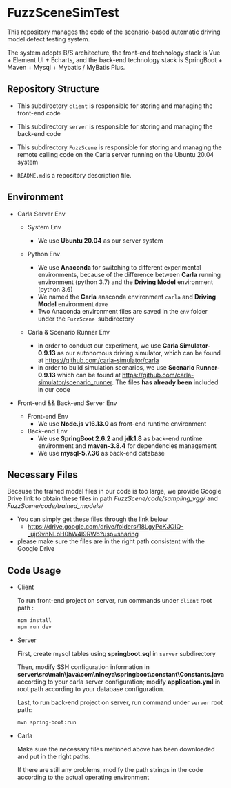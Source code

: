 # FuzzSceneSimTest
This repository manages the code of the scenario-based automatic driving model defect testing system. 

The system adopts B/S architecture, the front-end technology stack is Vue + Element UI + Echarts, and the back-end technology stack is SpringBoot + Maven + Mysql + Mybatis / MyBatis Plus.

## Repository Structure

+ This subdirectory `client` is responsible for storing and managing the front-end code

+ This subdirectory `server` is responsible for storing and managing the back-end code

+ This subdirectory `FuzzScene` is responsible for storing and managing the remote calling code on the Carla server running on the Ubuntu 20.04 system

+ `README.md`is a repository description file.


## Environment
+ Carla Server Env
  + System Env
    + We use **Ubuntu 20.04** as our server system
  + Python Env
    + We use **Anaconda** for switching to different experimental environments, because of the difference between **Carla** running environment (python 3.7) and the **Driving Model** environment (python 3.6)
    + We named the **Carla** anaconda environment `carla` and **Driving Model** environment `dave`
    + Two Anaconda environment files are saved in the `env` folder under the `FuzzScene `subdirectory
    
  + Carla & Scenario Runner Env
    + in order to conduct our experiment, we use **Carla Simulator-0.9.13** as our autonomous driving simulator, which can be found at https://github.com/carla-simulator/carla
    + in order to build simulation scenarios, we use **Scenario Runner-0.9.13** which can be found at https://github.com/carla-simulator/scenario_runner. The files **has already been** included in our code

+ Front-end && Back-end Server Env
  + Front-end Env
    + We use **Node.js v16.13.0** as front-end runtime environment
  + Back-end Env
    + We use **SpringBoot 2.6.2** and **jdk1.8** as back-end runtime environment and **maven-3.8.4** for dependencies management
    + We use **mysql-5.7.36** as back-end database

## Necessary Files

Because the trained model files in our code is too large, we provide Google Drive link to obtain these files in path *FuzzScene/code/sampling_vgg/* and *FuzzScene/code/trained_models/*

+ You can simply get these files through the link below
  + https://drive.google.com/drive/folders/18LgyPcKJOIQ-_ujr9vnNLoH0hW4I9RWo?usp=sharing
+ please make sure the files are in the right path consistent with the Google Drive

## Code Usage

+ Client
  
  To run front-end project on server, run commands under `client` root path :
  ```bash
  npm install
  npm run dev
  ```

+ Server

  First, create mysql tables using **springboot.sql** in `server` subdirectory

  Then, modify SSH configuration information in **server\src\main\java\com\nineya\springboot\constant\Constants.java** according to your carla server configuration; modify **application.yml** in root path according to your database configuration. 

  Last, to run back-end project on server, run command under `server` root path:
  ```bash
  mvn spring-boot:run
  ```

+ Carla

  Make sure the necessary files metioned above has been downloaded and put in the right paths.
  
  If there are still any problems, modify the path strings in the code according to the actual operating environment